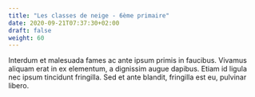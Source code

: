 ```yaml
---
title: "Les classes de neige - 6ème primaire"
date: 2020-09-21T07:37:30+02:00
draft: false
weight: 60
---
```

Interdum et malesuada fames ac ante ipsum primis in faucibus. Vivamus aliquam erat in ex elementum, a dignissim augue dapibus. Etiam id ligula nec ipsum tincidunt fringilla. Sed et ante blandit, fringilla est eu, pulvinar libero.
